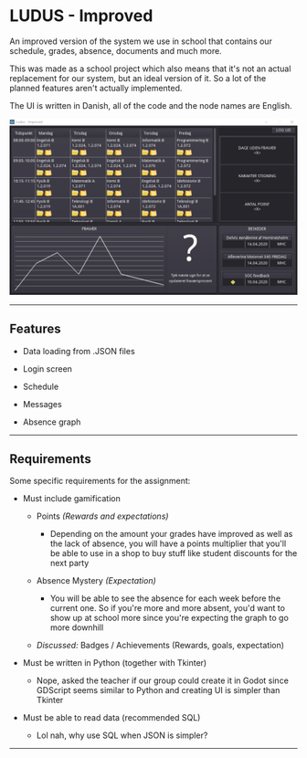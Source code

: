 # LUDUS - Improved

An improved version of the system we use in school that contains our schedule, grades, absence, documents and much more.

This was made as a school project which also means that it's not an actual replacement for our system, but an ideal version of it. So a lot of the planned features aren't actually implemented.

The UI is written in Danish, all of the code and the node names are English.

![](./Screenshot.png)

---

## Features

- Data loading from .JSON files

- Login screen

- Schedule

- Messages

- Absence graph

---

## Requirements

Some specific requirements for the assignment:

- Must include gamification
  
  - Points _(Rewards and expectations)_ 
    
    - Depending on the amount your grades have improved as well as the lack of absence, you will have a points multiplier that you'll be able to use in a shop to buy stuff like student discounts for the next party
  
  - Absence Mystery _(Expectation)_
    
    - You will be able to see the absence for each week before the current one. So if you're more and more absent, you'd want to show up at school more since you're expecting the graph to go more downhill
  
  - _Discussed:_ Badges / Achievements (Rewards, goals, expectation)

- Must be written in Python (together with Tkinter)
  
  - Nope, asked the teacher if our group could create it in Godot since GDScript seems similar to Python and creating UI is simpler than Tkinter

- Must be able to read data (recommended SQL)
  
  - Lol nah, why use SQL when JSON is simpler?

---


